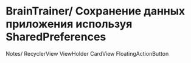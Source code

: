 
BrainTrainer/
Сохранение данных приложения используя SharedPreferences
==========================================================================================
Notes/
RecyclerView 
ViewHolder
CardView 
FloatingActionButton